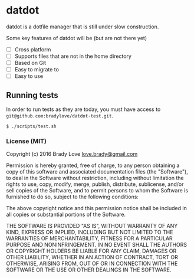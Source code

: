 # datdot

datdot is a dotfile manager that is still under slow construction.

Some key features of datdot will be (but are not there yet)

- [ ] Cross platform
- [ ] Supports files that are not in the home directory
- [ ] Based on Git
- [ ] Easy to migrate to
- [ ] Easy to use

## Running tests

In order to run tests as they are today, you must have access to
`git@github.com:bradylove/datdot-test.git`.

```
$ ./scripts/test.sh
```

### License (MIT)

Copyright (c) 2016 Brady Love <love.brady@gmail.com>

Permission is hereby granted, free of charge, to any person obtaining a copy of
this software and associated documentation files (the "Software"), to deal in
the Software without restriction, including without limitation the rights to
use, copy, modify, merge, publish, distribute, sublicense, and/or sell copies
of the Software, and to permit persons to whom the Software is furnished to do
so, subject to the following conditions:

The above copyright notice and this permission notice shall be included in all
copies or substantial portions of the Software.

THE SOFTWARE IS PROVIDED "AS IS", WITHOUT WARRANTY OF ANY KIND, EXPRESS OR
IMPLIED, INCLUDING BUT NOT LIMITED TO THE WARRANTIES OF MERCHANTABILITY, FITNESS
FOR A PARTICULAR PURPOSE AND NONINFRINGEMENT. IN NO EVENT SHALL THE AUTHORS OR
COPYRIGHT HOLDERS BE LIABLE FOR ANY CLAIM, DAMAGES OR OTHER LIABILITY, WHETHER
IN AN ACTION OF CONTRACT, TORT OR OTHERWISE, ARISING FROM, OUT OF OR IN
CONNECTION WITH THE SOFTWARE OR THE USE OR OTHER DEALINGS IN THE SOFTWARE.

